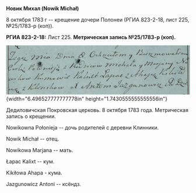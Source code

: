 **Новик Михал (Nowik Michał)**

8 октября 1783 г -- крещение дочери Полонеи (РГИА 823-2-18, лист 225,
№25/1783-р (коп)).

**РГИА 823-2-18:** Лист 225. **Метрическая запись №25/1783-р (коп).**

![](./media/e7335f3292bf033d0cd56648aa138fce708afa02.png){width="6.496527777777778in"
height="1.7430555555555556in"}

Дедиловичская Покровская церковь. 8 октября 1783 года. Метрическая
запись о крещении.

Nowikowna Połonieja -- дочь родителей с деревни Клинники.

Nowik Michał -- отец.

Nowikowa Marjana -- мать.

Łapac Kalixt -- кум.

Kikiłowa Ahapa - кума.

Jazgunowicz Antoni -- ксёндз.
